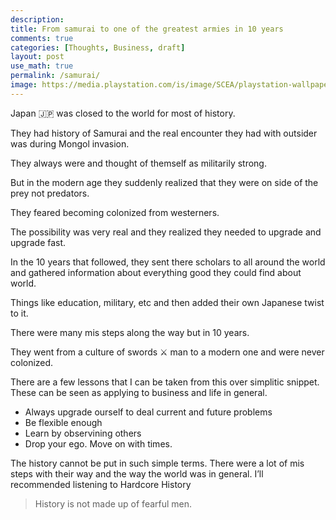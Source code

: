 ```yaml
---
description: 
title: From samurai to one of the greatest armies in 10 years
comments: true
categories: [Thoughts, Business, draft]
layout: post
use_math: true
permalink: /samurai/
image: https://media.playstation.com/is/image/SCEA/playstation-wallpapers_ghost-of-tsushima-desktop_manga-4K-01-ps4-26jun20-en-us?$native_xxl_nt$
---
```


Japan 🇯🇵 was closed to the world for most of history.

They had history of Samurai and the real encounter they had with outsider was during Mongol invasion.

They always were and thought of themself as militarily strong.

But in the modern age they suddenly realized that they were on side of the prey not predators.

They feared becoming colonized from westerners.

The possibility was very real and they realized they needed to upgrade and upgrade fast.

In the 10 years that followed, they sent there scholars to all around the world and gathered information about everything good they could find about world.

Things like education, military, etc and then added their own Japanese twist to it.

There were many mis steps along the way but in 10 years.

They went from a culture of swords ⚔️ man to a modern one and were never colonized.

There are a few lessons that I can be taken from this over simplitic snippet. These can be seen as applying to business and life in general.
- Always upgrade ourself to deal current and future problems
- Be flexible enough
- Learn by observining others
- Drop your ego. Move on with times.

The history cannot be put in such simple terms. There were a lot of mis steps with their way and the way the world was in general. I’ll recommended listening to Hardcore History

> History is not made up of fearful men.